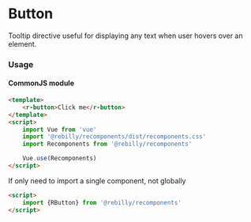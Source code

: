 # Button

Tooltip directive useful for displaying any text when user hovers over an element.

### Usage

#### CommonJS module

```html
<template>
    <r-button>Click me</r-button>
</template>
<script>
    import Vue from 'vue'
    import '@rebilly/recomponents/dist/recomponents.css'
    import Recomponents from '@rebilly/recomponents'

    Vue.use(Recomponents)
</script>
```

If only need to import a single component, not globally

```html
<script>
    import {RButton} from '@rebilly/recomponents'
</script>
```
